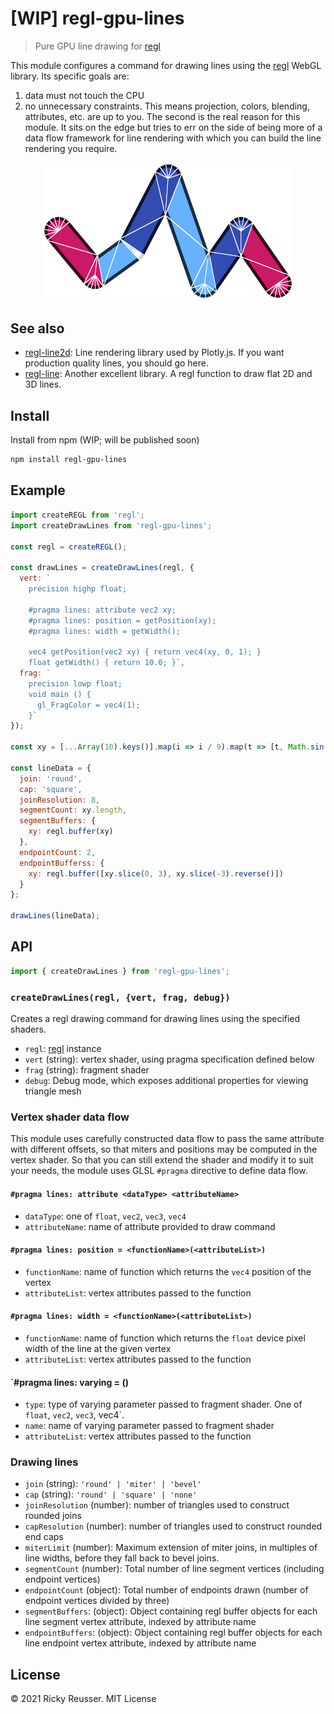 # [WIP] regl-gpu-lines

> Pure GPU line drawing for [regl](https://github.com/regl-project/regl)

This module configures a command for drawing lines using the [regl](https://github.com/regl-project/regl) WebGL library. Its specific goals are:
1. data must not touch the CPU
2. no unnecessary constraints. This means projection, colors, blending, attributes, etc. are up to you.
The second is the real reason for this module. It sits on the edge but tries to err on the side of being more of a data flow framework for line rendering with which you can build the line rendering you require.

<div style="text-align:center">
<img src="./docs/round.png" alt="Lines with round joins and caps" style="max-width:100%;width:400px">
</div>

## See also

- [regl-line2d](https://github.com/gl-vis/regl-line2d): Line rendering library used by Plotly.js. If you want production quality lines, you should go here.
- [regl-line](https://www.npmjs.com/package/regl-line): Another excellent library. A regl function to draw flat 2D and 3D lines.

## Install

Install from npm (WIP; will be published soon)

```bash
npm install regl-gpu-lines
```

## Example

```js
import createREGL from 'regl';
import createDrawLines from 'regl-gpu-lines';

const regl = createREGL();

const drawLines = createDrawLines(regl, {
  vert: `
    precision highp float;

    #pragma lines: attribute vec2 xy;
    #pragma lines: position = getPosition(xy);
    #pragma lines: width = getWidth();

    vec4 getPosition(vec2 xy) { return vec4(xy, 0, 1); }
    float getWidth() { return 10.0; }`,
  frag: `
    precision lowp float;
    void main () {
      gl_FragColor = vec4(1);
    }`
});

const xy = [...Array(10).keys()].map(i => i / 9).map(t => [t, Math.sin(t)]);

const lineData = {
  join: 'round',
  cap: 'square',
  joinResolution: 8,
  segmentCount: xy.length,
  segmentBuffers: {
    xy: regl.buffer(xy)
  },
  endpointCount: 2,
  endpointBufferss: {
    xy: regl.buffer([xy.slice(0, 3), xy.slice(-3).reverse()])
  }
};

drawLines(lineData);
```

## API

```js
import { createDrawLines } from 'regl-gpu-lines';
```

### `createDrawLines(regl, {vert, frag, debug})`

Creates a regl drawing command for drawing lines using the specified shaders.

- `regl`: [regl](https://github.com/regl-project/regl) instance
- `vert` (string): vertex shader, using pragma specification defined below
- `frag` (string): fragment shader
- `debug`: Debug mode, which exposes additional properties for viewing triangle mesh

### Vertex shader data flow

This module uses carefully constructed data flow to pass the same attribute with different offsets, so that miters and positions may be computed in the vertex shader. So that you can still extend the shader and modify it to suit your needs, the module uses GLSL `#pragma` directive to define data flow.

#### `#pragma lines: attribute <dataType> <attributeName>`
- `dataType`: one of `float`, `vec2`, `vec3`, `vec4`
- `attributeName`: name of attribute provided to draw command

#### `#pragma lines: position = <functionName>(<attributeList>)`
- `functionName`: name of function which returns the `vec4` position of the vertex
- `attributeList`: vertex attributes passed to the function

#### `#pragma lines: width = <functionName>(<attributeList>)`
- `functionName`: name of function which returns the `float` device pixel width of the line at the given vertex
- `attributeList`: vertex attributes passed to the function

#### `#pragma lines: varying <type> <name> = <functionName>(<attributeList>)
- `type`: type of varying parameter passed to fragment shader. One of `float`, `vec2`, `vec3`, vec4`.
- `name`: name of varying parameter passed to fragment shader
- `attributeList`: vertex attributes passed to the function


### Drawing lines

- `join` (string): `'round' | 'miter' | 'bevel'`
- `cap` (string): `'round' | 'square' | 'none'`
- `joinResolution` (number): number of triangles used to construct rounded joins
- `capResolution` (number): number of triangles used to construct rounded end caps
- `miterLimit` (number): Maximum extension of miter joins, in multiples of line widths, before they fall back to bevel joins.
- `segmentCount` (number): Total number of line segment vertices (including endpoint vertices)
- `endpointCount` (object): Total number of endpoints drawn (number of endpoint vertices divided by three)
- `segmentBuffers`: (object): Object containing regl buffer objects for each line segment vertex attribute, indexed by attribute name
- `endpointBuffers`: (object): Object containing regl buffer objects for each line endpoint vertex attribute, indexed by attribute name

## License

&copy; 2021 Ricky Reusser. MIT License

